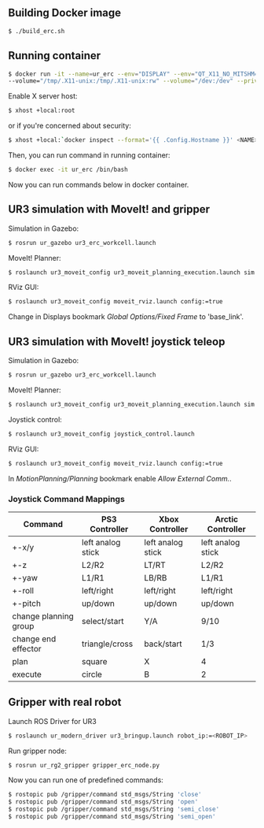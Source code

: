 ## Building Docker image

```sh
$ ./build_erc.sh 
```
## Running container

```sh 
$ docker run -it --name=ur_erc --env="DISPLAY" --env="QT_X11_NO_MITSHM=1"
--volume="/tmp/.X11-unix:/tmp/.X11-unix:rw" --volume="/dev:/dev" --privileged ur3_erc
```

Enable X server host:
```sh
$ xhost +local:root
```

or if you're concerned about security:
```sh
$ xhost +local:`docker inspect --format='{{ .Config.Hostname }}' <NAME>`
```

Then, you can run command in running container:
```sh 
$ docker exec -it ur_erc /bin/bash
```

Now you can run commands below in docker container.

## UR3 simulation with MoveIt! and gripper
Simulation in Gazebo:
```sh 
$ rosrun ur_gazebo ur3_erc_workcell.launch 
```
MoveIt! Planner:
```sh 
$ roslaunch ur3_moveit_config ur3_moveit_planning_execution.launch sim:=true limited:=true
```
RViz GUI:
```sh 
$ roslaunch ur3_moveit_config moveit_rviz.launch config:=true
```

Change in Displays bookmark *Global Options/Fixed Frame* to 'base_link'.


## UR3 simulation with MoveIt! joystick teleop

Simulation in Gazebo:
```sh 
$ rosrun ur_gazebo ur3_erc_workcell.launch
```
MoveIt! Planner:
```sh 
$ roslaunch ur3_moveit_config ur3_moveit_planning_execution.launch sim:=true limited:=true
```
Joystick control:
```sh 
$ roslaunch ur3_moveit_config joystick_control.launch 
```

RViz GUI:
```sh 
$ roslaunch ur3_moveit_config moveit_rviz.launch config:=true
```
In *MotionPlanning/Planning* bookmark enable *Allow External Comm.*. 

### Joystick Command Mappings
| Command               | PS3 Controller |       Xbox Controller  |     Arctic Controller |
| --- | --- | --- |--- |
|+-x/y |                  left analog stick |    left analog stick     | left analog stick |
|+-z |                      L2/R2 |               LT/RT                 |L2/R2|
|+-yaw             |      L1/R1 |               LB/RB              |   L1/R1 |
|+-roll             |     left/right |           left/right     |       left/right |
|+-pitch             |    up/down     |         up/down          |     up/down |
|change planning group |  select/start |        Y/A               |    9/10 |
|change end effector    | triangle/cross    |   back/start         |   1/3 |
|plan                   | square            |   X               |      4 |
|execute                | circle            |   B                |     2 |


## Gripper with real robot
Launch ROS Driver for UR3
```sh 
$ roslaunch ur_modern_driver ur3_bringup.launch robot_ip:=<ROBOT_IP>
```
Run gripper node:
```sh 
$ rosrun ur_rg2_gripper gripper_erc_node.py
```
Now you can run one of predefined commands:
```sh
$ rostopic pub /gripper/command std_msgs/String 'close'
$ rostopic pub /gripper/command std_msgs/String 'open'
$ rostopic pub /gripper/command std_msgs/String 'semi_close'
$ rostopic pub /gripper/command std_msgs/String 'semi_open'
```
